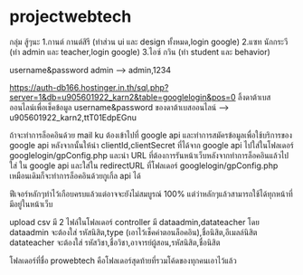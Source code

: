# projectwebtech

กลุ่ม สู้ๆนะ 
1.กานต์ กานต์สิรี (ทำส่วน ui และ design ทั้งหมด,login google)
2.แซท นักกระวี (ทำ admin และ teacher,login google)
3.ไอซ์ กวิน (ทำ student และ behavior)

username&password admin --> admin,1234

https://auth-db166.hostinger.in.th/sql.php?server=1&db=u905601922_karn2&table=googlelogin&pos=0 ลิ้งดาต้าเบสออนไลน์เพื่อเช็คข้อมูล username&password ของดาต้าเบสออนไลน์ --> u905601922_karn2,ttT01EdpEGnu

ถ้าจะทำการล็อคอินด้วย mail ku ต้องเข้าไปที่ google api และทำการสมัครข้อมูลเพื่อใช้บริการของ google api หลังจากนั้นให้นำ clientId,clientSecret ที่ได้จาก google api ไปใส่ในโฟลเดอร์ googlelogin/gpConfig.php และนำ URL ที่ต้องการรันหน้าเว็บหลังจากทำการล็อคอินแล้วไปใส่ ใน google api และใส่ใน redirectURL ที่โฟลเดอร์ googlelogin/gpConfig.php เหมือนเดิมก็จะทำการล็อคอินด้วยกูเกิ้ล api ได้

ฟีเจอร์หลักๆทำไว้เกือบครบแล้วแต่อาจจะยังไม่สมบูรณ์ 100% แต่ว่าหลักๆแล้วสามารถใช้ได้ทุกหน้าที่มีอยู่ในหน้าเว็บ

upload csv มี 2 ไฟล์ในโฟลเดอร์ controller มี dataadmin,datateacher
โดย dataadmin จะต้องใส่ รหัสนิสิต,type (เอาไว้เช็คค่าตอนล็อคอิน),ชื่อนิสิต,อีเมลล์นิสิต
    datateacher จะต้องใส่ รหัสวิชา,ชื่อวิชา,อาจารย์ผู้สอน,รหัสนิสิต,ชื่อนิสิต

โฟลเดอร์ที่ชื่อ prowebtech คือโฟลเดอร์สุดท้ายที่รวมโค้ดของทุกคนเอาไว้แล้ว
